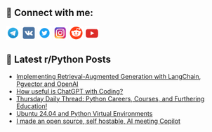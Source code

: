 ## 🔎 Connect with me:
[<img src="https://github.com/bullbesh/bullbesh/blob/main/images/Telegram.png" width="32" height="32" />](https://t.me/bullbesh)
[<img src="https://github.com/bullbesh/bullbesh/blob/main/images/VK.png" width="32" height="32" />](https://vk.com/bullbesh)
[<img src="https://github.com/bullbesh/bullbesh/blob/main/images/Twitter.png" width="32" height="32" />](https://twitter.com/bullbesh1)
[<img src="https://github.com/bullbesh/bullbesh/blob/main/images/Instagram.png" width="32" height="32" />](https://www.instagram.com/bullbesh)
[<img src="https://github.com/bullbesh/bullbesh/blob/main/images/Reddit.png" width="32" height="32" />](https://www.reddit.com/user/bullbesh)
[<img src="https://github.com/bullbesh/bullbesh/blob/main/images/YouTube.png" width="32" height="32" />](https://www.youtube.com/channel/UCtfjRs6uzgq5mfm8S06WTcg)

## 📕 Latest r/Python Posts
<!-- BLOG-POST-LIST:START -->
- [Implementing Retrieval-Augmented Generation with LangChain, Pgvector and OpenAI](https://www.reddit.com/r/Python/comments/1hhlg8x/implementing_retrievalaugmented_generation_with/)
- [How useful is ChatGPT with Coding?](https://www.reddit.com/r/Python/comments/1hhgh2n/how_useful_is_chatgpt_with_coding/)
- [Thursday Daily Thread: Python Careers, Courses, and Furthering Education!](https://www.reddit.com/r/Python/comments/1hhfmi6/thursday_daily_thread_python_careers_courses_and/)
- [Ubuntu 24.04 and Python Virtual Environments](https://www.reddit.com/r/Python/comments/1hh9ewf/ubuntu_2404_and_python_virtual_environments/)
- [I made an open source, self hostable, AI meeting Copilot](https://www.reddit.com/r/Python/comments/1hh89i3/i_made_an_open_source_self_hostable_ai_meeting/)
<!-- BLOG-POST-LIST:END -->

